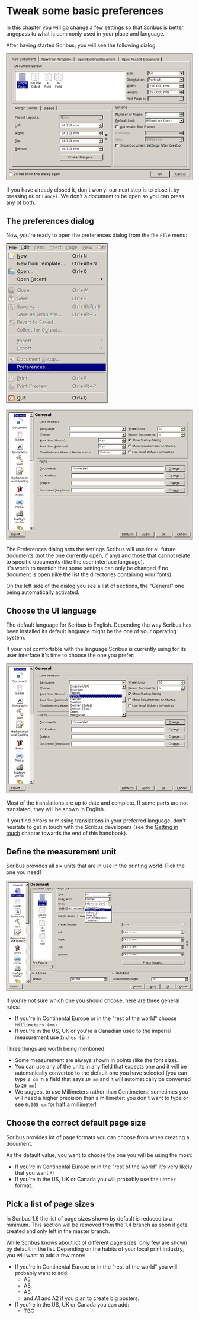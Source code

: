 # Tweak some basic preferences

In this chapter you will go change a few settings so that Scribus is better angepass to  what is commonly used in your place and language.

After having started Scribus, you will see the following dialog:

![Close the "New Document" default dialog.](images/boot-file-new.png)

If you have already closed it, don't worry: our next step is to close it by pressing `Ok` or `Cancel`. We don't a document to be open so you can press any of both.

## The preferences dialog

Now, you're ready to open the preferences dialog from the file `File` menu:

![Use the menu to Open the Preferences dialog.](images/menu-file-preferences.png)


![The Preferences dialog.](images/dialog-preferences.png)

The Preferences dialog sets the settings Scribus will use for all future documents (not the one currently open, if any) and those that cannot relate to specific documents (like the user interface language).  
It's worth to mention that some settings can only be changed if no document is open (like the list the directories containing your fonts)

On the left side of the dialog you see a list of sections, the "General" one being automatically activated.

## Choose the UI language

The default language for Scribus is English. Depending the way Scribus has been installed its default language might be the one of your operating system.

If your not comfortable with the language Scribus is currently using for its user interface it's time to choose the one you prefer:

![Selecting the language for the user interface.](images/dialog-preferences-language.png)

Most of the translations are up to date and complete. If some parts are not translated, they will be shown in English.

If you find errors or missing translations in your preferred language, don't hesitate to get in touch with the Scribus developers (see the [Getting in touch]() chapter towards the end of this handbook).

## Define the measurement unit

Scribus provides all six units that are in use in the printing world. Pick the one you need!

![Selecting the unit for the measurements.](images/dialog-preferences-units.png)

If you're not sure which one you should choose, here are three general rules:

- If you're in Continental Europe or in the "rest of the world" choose `Millimeters (mm)`
- If you're in the US, UK or you're a Canadian used to the imperial measurement use `Inches (in)`

Three things are worth being mentioned:

- Some measurement are always shown in points (like the font size).
- You can use any of the units in any field that expects one and it will be automatically converted to the default one you have selected (you can type `2 cm` in a field that says `10 mm` and it will automatically be converted to `20 mm`)
- We suggest to use Millimeters rather than Centimeters: sometimes you will need a higher precision than a millimeter: you don't want to type or see `0.005 cm` for half a millimeter!

## Choose the correct default page size

Scribus provides lot of page formats you can choose from when creating a document.

As the default value, you want to choose the one you will be using the most:

- If you're in Continental Europe or in the "rest of the world" it's very likely that you want `A4`
- If you're in the US, UK or Canada you will probably use the `Letter` format.

## Pick a list of page sizes

In Scribus 1.6 the list of page sizes shown by default is reduced to a minimum. This section will be removed from the 1.4 branch as soon it gets created and only left in the master branch.

While Scribus knows about lot of different page sizes, only few are shown by default in the list. Depending on the habits of your local print industry, you will want to add a few more:

- If you're in Continental Europe or in the "rest of the world" you will probably want to add:
  - A5,
  - A6,
  - A3,
  - and A1 and A2 if you plan to create big posters.
- If you're in the US, UK or Canada you can add:
  - TBC

